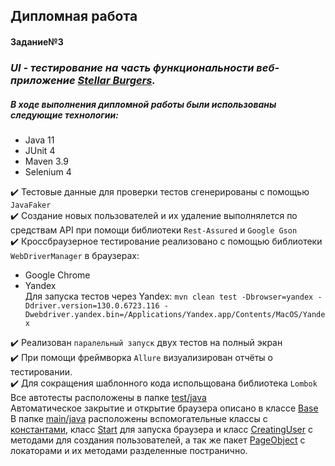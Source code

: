 
## **Дипломная работа**

#### Задание№3  
### ***UI - тестирование на часть функциональности веб-приложение [Stellar Burgers](https://stellarburgers.nomoreparties.site).***

##### В ходе выполнения дипломной работы были использованы следующие технологии:
- Java 11
- JUnit 4
- Maven 3.9
- Selenium 4

:heavy_check_mark: Тестовые данные для проверки тестов сгенерированы с помощью `JavaFaker`  
:heavy_check_mark: Создание новых пользователей и их удаление выполнялется по средствам API при помощи библиотеки `Rest-Assured` и `Google Gson`  
:heavy_check_mark: Кроссбраузерное тестирование реализовано с помощью библиотеки `WebDriverManager` в браузерах:
  - Google Chrome  
  - Yandex  
Для запуска тестов через Yandex:
`mvn clean test -Dbrowser=yandex -Ddriver.version=130.0.6723.116 -Dwebdriver.yandex.bin=/Applications/Yandex.app/Contents/MacOS/Yandex`

:heavy_check_mark: Реализован `паралельный запуск` двух тестов на полный экран  
:heavy_check_mark: При помощи фреймворка `Allure` визуализирован отчёты о тестировании.  
:heavy_check_mark: Для сокращения шаблонного кода испольщована библиотека `Lombok`  
Все автотесты расположены в папке [test/java](/Users/irinachikina/Diplom_Irina_Chikina_40/Diplom_3/src/test/java)  
Автоматическое закрытие и открытие браузера описано в классе [Base](/Users/irinachikina/Diplom_Irina_Chikina_40/Diplom_3/src/test/java/Base.java)  
В папке [main/java](/Users/irinachikina/Diplom_Irina_Chikina_40/Diplom_3/src/main/java) расположены вспомогательные классы с [константами](/Users/irinachikina/Diplom_Irina_Chikina_40/Diplom_3/src/main/java/Constants.java),
класс [Start](/Users/irinachikina/Diplom_Irina_Chikina_40/Diplom_3/src/main/java/Start.java) для запуска браузера и класс [CreatingUser](/Users/irinachikina/Diplom_Irina_Chikina_40/Diplom_3/src/main/java/CreatingUser.java) с методами для создания пользователей,
а так же пакет [PageObject](/Users/irinachikina/Diplom_Irina_Chikina_40/Diplom_3/src/main/java/PageObject) с локаторами и их методами разделенные постранично.
